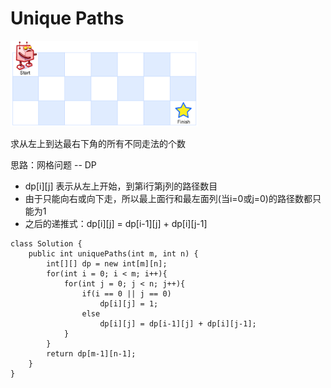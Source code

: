# Unique Paths

<img src="/pictures/question_62.png" width="300">

求从左上到达最右下角的所有不同走法的个数

思路：网格问题 -- DP

* dp[i][j] 表示从左上开始，到第i行第j列的路径数目
* 由于只能向右或向下走，所以最上面行和最左面列(当i=0或j=0)的路径数都只能为1
* 之后的递推式：dp[i][j] = dp[i-1][j] + dp[i][j-1]
```
class Solution {
    public int uniquePaths(int m, int n) {
        int[][] dp = new int[m][n];
        for(int i = 0; i < m; i++){
            for(int j = 0; j < n; j++){
                if(i == 0 || j == 0)
                    dp[i][j] = 1;
                else
                    dp[i][j] = dp[i-1][j] + dp[i][j-1];
            }
        }
        return dp[m-1][n-1];
    }
}
```
